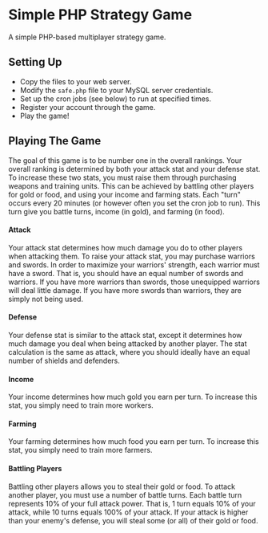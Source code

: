 # Simple PHP Strategy Game

A simple PHP-based multiplayer strategy game.

## Setting Up

* Copy the files to your web server.
* Modify the ```safe.php``` file to your MySQL server credentials.
* Set up the cron jobs (see below) to run at specified times.
* Register your account through the game.
* Play the game!

## Playing The Game

The goal of this game is to be number one in the overall rankings. Your overall ranking is determined by both your attack stat and your defense stat. To increase these two stats, you must raise them through purchasing weapons and training units. This can be achieved by battling other players for gold or food, and using your income and farming stats. Each "turn" occurs every 20 minutes (or however often you set the cron job to run). This turn give you battle turns, income (in gold), and farming (in food).

#### Attack

Your attack stat determines how much damage you do to other players when attacking them. To raise your attack stat, you may purchase warriors and swords. In order to maximize your warriors' strength, each warrior must have a sword. That is, you should have an equal number of swords and warriors. If you have more warriors than swords, those unequipped warriors will deal little damage. If you have more swords than warriors, they are simply not being used.

#### Defense

Your defense stat is similar to the attack stat, except it determines how much damage you deal when being attacked by another player. The stat calculation is the same as attack, where you should ideally have an equal number of shields and defenders.

#### Income

Your income determines how much gold you earn per turn. To increase this stat, you simply need to train more workers.

#### Farming

Your farming determines how much food you earn per turn. To increase this stat, you simply need to train more farmers.

#### Battling Players

Battling other players allows you to steal their gold or food. To attack another player, you must use a number of battle turns. Each battle turn represents 10% of your full attack power. That is, 1 turn equals 10% of your attack, while 10 turns equals 100% of your attack. If your attack is higher than your enemy's defense, you will steal some (or all) of their gold or food.